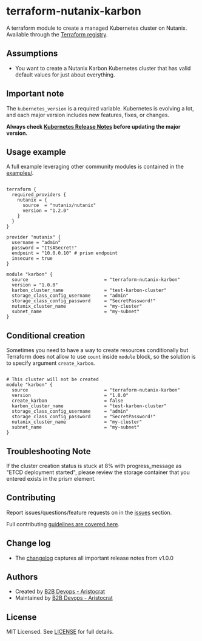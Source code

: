 # terraform-nutanix-karbon

A terraform module to create a managed Kubernetes cluster on Nutanix. Available
through the [Terraform registry](https://registry.terraform.io/modules/terraform-nutanix-karbon).

## Assumptions

* You want to create a Nutanix Karbon Kubernetes cluster that has valid default values for just about everything.

## Important note

The `kubernetes_version` is a required variable. Kubernetes is evolving a lot, and each major version includes new features, fixes, or changes.

**Always check [Kubernetes Release Notes](https://kubernetes.io/docs/setup/release/notes/) before updating the major version.**

## Usage example

A full example leveraging other community modules is contained in the [examples/](https://github.com/Aristocrat-B2B/terraform-nutanix-karbon/tree/master/examples/).

```hcl

terraform {
  required_providers {
    nutanix = {
      source  = "nutanix/nutanix"
      version = "1.2.0"
    }
  }
}

provider "nutanix" {
  username = "admin"
  password = "ItsASecret!"
  endpoint = "10.0.0.10" # prism endpoint
  insecure = true
}

module "karbon" {
  source                            = "terraform-nutanix-karbon"
  version = "1.0.0"
  karbon_cluster_name               = "test-karbon-cluster"
  storage_class_config_username     = "admin"
  storage_class_config_password     = "SecretPassword!"
  nutanix_cluster_name              = "my-cluster"
  subnet_name                       = "my-subnet"
}

```
## Conditional creation

Sometimes you need to have a way to create resources conditionally but Terraform does not allow to use `count` inside `module` block, so the solution is to specify argument `create_karbon`.


```hcl

# This cluster will not be created
module "karbon" {
  source                            = "terraform-nutanix-karbon"
  version                           = "1.0.0"
  create_karbon                     = false
  karbon_cluster_name               = "test-karbon-cluster"
  storage_class_config_username     = "admin"
  storage_class_config_password     = "SecretPassword!"
  nutanix_cluster_name              = "my-cluster"
  subnet_name                       = "my-subnet"
}
```
## Troubleshooting Note

If the cluster creation status is stuck at 8% with progress_message as "ETCD deployment started", please review the storage container that you entered exists in the prism element.

## Contributing

Report issues/questions/feature requests on in the [issues](https://github.com/Aristocrat-B2B/terraform-nutanix-karbon/issues/new) section.

Full contributing [guidelines are covered here](https://github.com/Aristocrat-B2B/terraform-nutanix-karbon/blob/master/.github/CONTRIBUTING.md).

## Change log

- The [changelog](https://github.com/Aristocrat-B2B/terraform-nutanix-karbon/tree/master/CHANGELOG.md) captures all important release notes from v1.0.0

## Authors

- Created by [B2B Devops - Aristocrat](https://github.com/Aristocrat-B2B)
- Maintained by [B2B Devops - Aristocrat](https://github.com/Aristocrat-B2B)

## License

MIT Licensed. See [LICENSE](https://github.com/Aristocrat-B2B/terraform-nutanix-karbon/tree/master/LICENSE) for full details.


